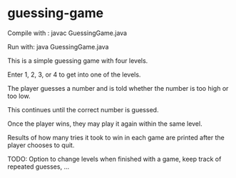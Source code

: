 # guessing-game

Compile with : javac GuessingGame.java

Run with: java GuessingGame.java

This is a simple guessing game with four levels.

Enter 1, 2, 3, or 4 to get into one of the levels.

The player guesses a number and is told whether the number is too high or too low.

This continues until the correct number is guessed.

Once the player wins, they may play it again within the same level.

Results of how many tries it took to win in each game are printed after the player chooses to quit.

TODO: Option to change levels when finished with a game, keep track of repeated guesses, ...
